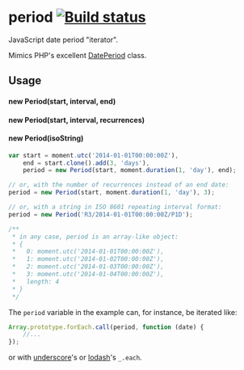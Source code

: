 period [![Build status](https://api.travis-ci.org/smhg/date-period.png)](https://travis-ci.org/smhg/date-period)
======
JavaScript date period "iterator".

Mimics PHP's excellent [DatePeriod](http://www.php.net/manual/en/class.dateperiod.php) class.

## Usage
#### new Period(start, interval, end)
#### new Period(start, interval, recurrences)
#### new Period(isoString)
```javascript
var start = moment.utc('2014-01-01T00:00:00Z'),
	end = start.clone().add(3, 'days'),
	period = new Period(start, moment.duration(1, 'day'), end);

// or, with the number of recurrences instead of an end date:
period = new Period(start, moment.duration(1, 'day'), 3);

// or, with a string in ISO 8601 repeating interval format:
period = new Period('R3/2014-01-01T00:00:00Z/P1D');

/**
 * in any case, period is an array-like object:
 * {
 *   0: moment.utc('2014-01-01T00:00:00Z'),
 *   1: moment.utc('2014-01-02T00:00:00Z'),
 *   2: moment.utc('2014-01-03T00:00:00Z'),
 *   3: moment.utc('2014-01-04T00:00:00Z'),
 *   length: 4
 * }
 */
```
The `period` variable in the example can, for instance, be iterated like:
```javascript
Array.prototype.forEach.call(period, function (date) {
	//...
});
```
or with [underscore](http://underscorejs.org)'s or [lodash](http://lodash.com)'s `_.each`.

